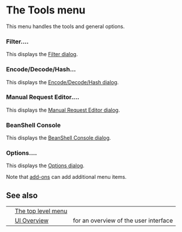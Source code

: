 # The Tools menu
This menu handles the tools and general options.
### Filter....
This displays the [Filter dialog](HelpUiDialogsFilter).
### Encode/Decode/Hash...
This displays the [Encode/Decode/Hash dialog](HelpUiDialogsEnc_dec).
### Manual Request Editor....
This displays the [Manual Request Editor dialog](HelpUiDialogsMan_req).
### BeanShell Console
This displays the [BeanShell Console dialog](HelpUiDialogsBeanshell).
### Options....
This displays the [Options dialog](HelpUiDialogsOptionsOptions).

Note that [add-ons](HelpStartConceptsAddons) can add additional menu items.
## See also
<table>
<tr><td></td><td><a href='HelpUiTlmenuTlmenu'>The top level menu</a></td><td></td></tr>
<tr><td></td><td><a href='HelpUiOverview'>UI Overview</a></td><td>for an overview of the user interface</td></tr>
</table>
